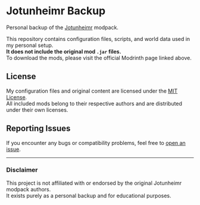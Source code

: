 # Jotunheimr Backup

Personal backup of the [Jotunheimr](https://modrinth.com/modpack/jotunheimr) modpack.

This repository contains configuration files, scripts, and world data used in my personal setup.  
**It does not include the original mod `.jar` files.**  
To download the mods, please visit the official Modrinth page linked above.

## License
My configuration files and original content are licensed under the [MIT License](./LICENSE).  
All included mods belong to their respective authors and are distributed under their own licenses.

## Reporting Issues
If you encounter any bugs or compatibility problems, feel free to [open an issue](../../issues/new).

---

### Disclaimer
This project is not affiliated with or endorsed by the original Jotunheimr modpack authors.  
It exists purely as a personal backup and for educational purposes.

